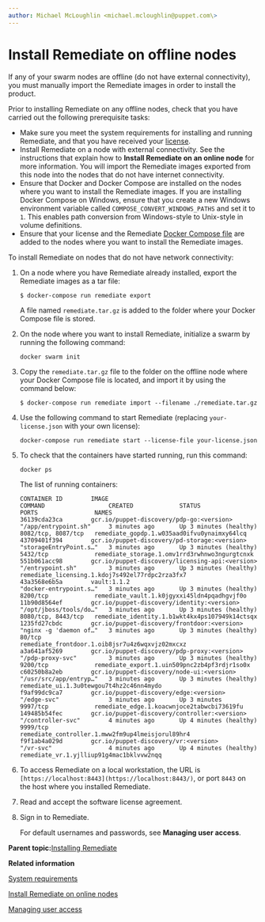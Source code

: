 ```yaml
---
author: Michael McLoughlin <michael.mcloughlin@puppet.com\>
---
```


# Install Remediate on offline nodes

If any of your swarm nodes are offline \(do not have external connectivity\), you must manually import the Remediate images in order to install the product.

Prior to installing Remediate on any offline nodes, check that you have carried out the following prerequisite tasks:

-   Make sure you meet the system requirements for installing and running Remediate, and that you have received your [license](https://licenses.puppet.com/).
-   Install Remediate on a node with external connectivity. See the instructions that explain how to **Install Remediate on an online node** for more information. You will import the Remediate images exported from this node into the nodes that do not have internet connectivity.
-   Ensure that Docker and Docker Compose are installed on the nodes where you want to install the Remediate images. If you are installing Docker Compose on Windows, ensure that you create a new Windows environment variable called `COMPOSE_CONVERT_WINDOWS_PATHS` and set it to `1`. This enables path conversion from Windows-style to Unix-style in volume definitions.
-   Ensure that your license and the Remediate [Docker Compose file](https://storage.googleapis.com/remediate/stable/latest/docker-compose.yml) are added to the nodes where you want to install the Remediate images.

To install Remediate on nodes that do not have network connectivity:

1.  On a node where you have Remediate already installed, export the Remediate images as a tar file:

    ```
    $ docker-compose run remediate export
    ```

    A file named `remediate.tar.gz` is added to the folder where your Docker Compose file is stored.

2.  On the node where you want to install Remediate, initialize a swarm by running the following command:

    ```
    docker swarm init
    ```

3.  Copy the `remediate.tar.gz` file to the folder on the offline node where your Docker Compose file is located, and import it by using the command below:

    ```
    $ docker-compose run remediate import --filename ./remediate.tar.gz
    ```

4.  Use the following command ⁠to start Remediate \(replacing `your-license.json` with your own license\):

    ```
    docker-compose run remediate start --license-file your-license.json
    ```

5.  To check that the containers have started running, run this command:

    ```
    docker ps
    ```

    The list of running containers:

    ```
    CONTAINER ID        IMAGE                                             COMMAND                  CREATED             STATUS                   PORTS                NAMES
    36139cda23ca        gcr.io/puppet-discovery/pdp-go:<version>          "/app/entrypoint.sh"     3 minutes ago       Up 3 minutes (healthy)   8082/tcp, 8087/tcp   remediate_gopdp.1.w035aad0ifvu0ynaimxy64lcq
    43709401f394        gcr.io/puppet-discovery/pd-storage:<version>      "storageEntryPoint.s…"   3 minutes ago       Up 3 minutes (healthy)   5432/tcp             remediate_storage.1.omv1rrd3rwhnwo3ngurgtcnxk
    551b061acc98        gcr.io/puppet-discovery/licensing-api:<version>   "/entrypoint.sh"         3 minutes ago       Up 3 minutes (healthy)                        remediate_licensing.1.kdoj7s492el77rdpc2rza3fx7
    43a3568e6b5a        vault:1.1.2                                       "docker-entrypoint.s…"   3 minutes ago       Up 3 minutes (healthy)   8200/tcp             remediate_vault.1.k0jgyxxi45ldn4pqadhgvjf0o
    11b90d8564ef        gcr.io/puppet-discovery/identity:<version>        "/opt/jboss/tools/do…"   3 minutes ago       Up 3 minutes (healthy)   8080/tcp, 8443/tcp   remediate_identity.1.b1wkt4kx4ps107949k14ctsqx
    1235fd27cbdc        gcr.io/puppet-discovery/frontdoor:<version>       "nginx -g 'daemon of…"   3 minutes ago       Up 3 minutes (healthy)   80/tcp               remediate_frontdoor.1.oib8jsr7u4z6wqxvjz02mxcxz
    a3a641af5269        gcr.io/puppet-discovery/pdp-proxy:<version>       "/pdp-proxy-svc"         3 minutes ago       Up 3 minutes (healthy)   9200/tcp             remediate_export.1.uin509pnc2zb4pf3rdjr1so0x
    c60250b8a2eb        gcr.io/puppet-discovery/node-ui:<version>         "/usr/src/app/entryp…"   3 minutes ago       Up 3 minutes (healthy)                        remediate_ui.1.3u0tewgou7t4hz2c46nn4mydo
    f9af99dc9ca7        gcr.io/puppet-discovery/edge:<version>            "/edge-svc"              3 minutes ago       Up 3 minutes             9997/tcp             remediate_edge.1.koacwnjoce2tabwcbi73619fu
    149485b54fec        gcr.io/puppet-discovery/controller:<version>      "/controller-svc"        4 minutes ago       Up 4 minutes (healthy)   9999/tcp             remediate_controller.1.mww2fm9up4lmeisjorul89hr4
    f9f1ab4a029d        gcr.io/puppet-discovery/vr:<version>              "/vr-svc"                4 minutes ago       Up 4 minutes (healthy)                        remediate_vr.1.yjlliup91g4mac1bklvvw2nqq
    ```

6.  To access Remediate on a local workstation, the URL is `[https://localhost:8443](https://localhost:8443/)`, or port `8443` on the host where you installed Remediate.

7.  Read and accept the software license agreement.

8.  Sign in to Remediate.

    For default usernames and passwords, see **Managing user access**.


**Parent topic:**[Installing Remediate](installing_remediate.md)

**Related information**  


[System requirements](system_requirements.md)

[Install Remediate on online nodes](install_remediate.md)

[Managing user access](managing_user_access.md#)

